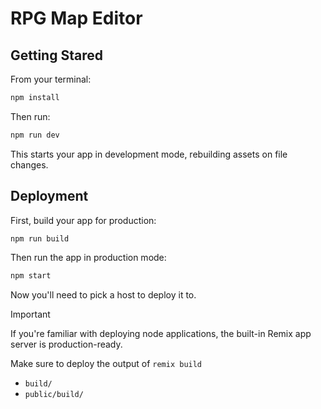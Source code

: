 # RPG Map Editor

## Getting Stared

From your terminal:

```sh
npm install
```

Then run:

```sh
npm run dev
```

This starts your app in development mode, rebuilding assets on file changes.

## Deployment

First, build your app for production:

```sh
npm run build
```

Then run the app in production mode:

```sh
npm start
```

Now you'll need to pick a host to deploy it to.

> [!IMPORTANT]  
> If you're familiar with deploying node applications, the built-in Remix app server is production-ready.
>
> Make sure to deploy the output of `remix build`
>
> - `build/`
> - `public/build/`
